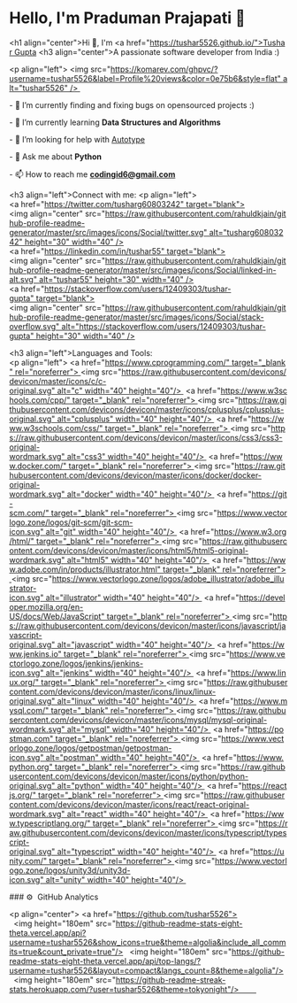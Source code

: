 # Hello, I'm Praduman Prajapati 👋


<h1 align="center">Hi 👋, I'm <a href="https://tushar5526.github.io/">Tushar Gupta</a></h1> 
 <h3 align="center">A passionate software developer from India :)</h3> 
  
 <p align="left"> <img src="https://komarev.com/ghpvc/?username=tushar5526&label=Profile%20views&color=0e75b6&style=flat" alt="tushar5526" /> </p> 
  
 - 🔭 I’m currently finding and fixing bugs on opensourced projects :) 
  
 - 🌱 I’m currently learning **Data Structures and Algorithms** 
  
 - 🤝 I’m looking for help with [Autotype](https://github.com/tushar5526/Autotype) 
  
 - 💬 Ask me about **Python** 
  
 - 📫 How to reach me **codingid6@gmail.com** 
  
 <h3 align="left">Connect with me:</h3> 
 <p align="left"> 
 <a href="https://twitter.com/tusharg60803242" target="blank"><img align="center" src="https://raw.githubusercontent.com/rahuldkjain/github-profile-readme-generator/master/src/images/icons/Social/twitter.svg" alt="tusharg60803242" height="30" width="40" /></a> 
 <a href="https://linkedin.com/in/tushar55" target="blank"><img align="center" src="https://raw.githubusercontent.com/rahuldkjain/github-profile-readme-generator/master/src/images/icons/Social/linked-in-alt.svg" alt="tushar55" height="30" width="40" /></a> 
 <a href="https://stackoverflow.com/users/12409303/tushar-gupta" target="blank"><img align="center" src="https://raw.githubusercontent.com/rahuldkjain/github-profile-readme-generator/master/src/images/icons/Social/stack-overflow.svg" alt="https://stackoverflow.com/users/12409303/tushar-gupta" height="30" width="40" /></a> 
 </p> 
  
 <h3 align="left">Languages and Tools:</h3> 
 <p align="left"> <a href="https://www.cprogramming.com/" target="_blank" rel="noreferrer"> <img src="https://raw.githubusercontent.com/devicons/devicon/master/icons/c/c-original.svg" alt="c" width="40" height="40"/> </a> <a href="https://www.w3schools.com/cpp/" target="_blank" rel="noreferrer"> <img src="https://raw.githubusercontent.com/devicons/devicon/master/icons/cplusplus/cplusplus-original.svg" alt="cplusplus" width="40" height="40"/> </a> <a href="https://www.w3schools.com/css/" target="_blank" rel="noreferrer"> <img src="https://raw.githubusercontent.com/devicons/devicon/master/icons/css3/css3-original-wordmark.svg" alt="css3" width="40" height="40"/> </a> <a href="https://www.docker.com/" target="_blank" rel="noreferrer"> <img src="https://raw.githubusercontent.com/devicons/devicon/master/icons/docker/docker-original-wordmark.svg" alt="docker" width="40" height="40"/> </a> <a href="https://git-scm.com/" target="_blank" rel="noreferrer"> <img src="https://www.vectorlogo.zone/logos/git-scm/git-scm-icon.svg" alt="git" width="40" height="40"/> </a> <a href="https://www.w3.org/html/" target="_blank" rel="noreferrer"> <img src="https://raw.githubusercontent.com/devicons/devicon/master/icons/html5/html5-original-wordmark.svg" alt="html5" width="40" height="40"/> </a> <a href="https://www.adobe.com/in/products/illustrator.html" target="_blank" rel="noreferrer"> <img src="https://www.vectorlogo.zone/logos/adobe_illustrator/adobe_illustrator-icon.svg" alt="illustrator" width="40" height="40"/> </a> <a href="https://developer.mozilla.org/en-US/docs/Web/JavaScript" target="_blank" rel="noreferrer"> <img src="https://raw.githubusercontent.com/devicons/devicon/master/icons/javascript/javascript-original.svg" alt="javascript" width="40" height="40"/> </a> <a href="https://www.jenkins.io" target="_blank" rel="noreferrer"> <img src="https://www.vectorlogo.zone/logos/jenkins/jenkins-icon.svg" alt="jenkins" width="40" height="40"/> </a> <a href="https://www.linux.org/" target="_blank" rel="noreferrer"> <img src="https://raw.githubusercontent.com/devicons/devicon/master/icons/linux/linux-original.svg" alt="linux" width="40" height="40"/> </a> <a href="https://www.mysql.com/" target="_blank" rel="noreferrer"> <img src="https://raw.githubusercontent.com/devicons/devicon/master/icons/mysql/mysql-original-wordmark.svg" alt="mysql" width="40" height="40"/> </a> <a href="https://postman.com" target="_blank" rel="noreferrer"> <img src="https://www.vectorlogo.zone/logos/getpostman/getpostman-icon.svg" alt="postman" width="40" height="40"/> </a> <a href="https://www.python.org" target="_blank" rel="noreferrer"> <img src="https://raw.githubusercontent.com/devicons/devicon/master/icons/python/python-original.svg" alt="python" width="40" height="40"/> </a> <a href="https://reactjs.org/" target="_blank" rel="noreferrer"> <img src="https://raw.githubusercontent.com/devicons/devicon/master/icons/react/react-original-wordmark.svg" alt="react" width="40" height="40"/> </a> <a href="https://www.typescriptlang.org/" target="_blank" rel="noreferrer"> <img src="https://raw.githubusercontent.com/devicons/devicon/master/icons/typescript/typescript-original.svg" alt="typescript" width="40" height="40"/> </a> <a href="https://unity.com/" target="_blank" rel="noreferrer"> <img src="https://www.vectorlogo.zone/logos/unity3d/unity3d-icon.svg" alt="unity" width="40" height="40"/> </a> </p> 
  
 ### ⚙️ &nbsp;GitHub Analytics 
  
 <p align="center"> 
 <a href="https://github.com/tushar5526"> 
   <img height="180em" src="https://github-readme-stats-eight-theta.vercel.app/api?username=tushar5526&show_icons=true&theme=algolia&include_all_commits=true&count_private=true"/> 
   <img height="180em" src="https://github-readme-stats-eight-theta.vercel.app/api/top-langs/?username=tushar5526&layout=compact&langs_count=8&theme=algolia"/> 
   <img height="180em" src="https://github-readme-streak-stats.herokuapp.com/?user=tushar5526&theme=tokyonight"/>         
 </a> 
 </p>